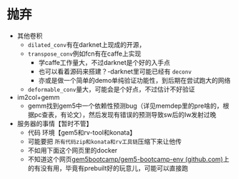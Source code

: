 # 抛弃

* 其他卷积
  * `dilated_conv`有在darknet上现成的开源，
  * `transpose_conv`例如fcn有在caffe上实现
    * 学caffe工作量大，不过darknet是个好的入手点
    * 也可以看着源码来搭建？-darknet里可能已经有 `deconv`
    * 亦或是做一个简单的demo单纯验证功能性，到后期在尝试跑大的网络
  * `deformable_conv`量大，可能会是个好点，不过估计不好验证
* im2col+gemm
  * gemm找到gem5中一个依赖性预测bug（详见memdep里的pre啥的，根据pc查表，有论文），然后发现有错误的预测导致sw后的lw发射过晚
* 服务器的事情【暂时不管】
  * 代码 环境【gem5和rv-tool和konata】
  * 可能要把 `所有代码zip和konata和rv工具链`压缩下来让他传
  * 不如用下面这个网页里的docker
  * 不知道这个网页[gem5bootcamp/gem5-bootcamp-env (github.com)](https://github.com/gem5bootcamp/gem5-bootcamp-env)上的有没有用，毕竟有prebuilt好的玩意儿，可能可以直接跑
